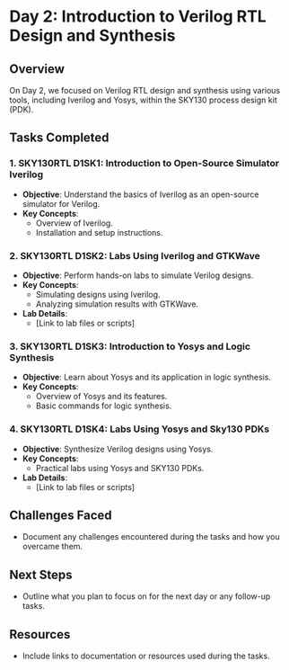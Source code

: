 # Day 2: Introduction to Verilog RTL Design and Synthesis

## Overview
On Day 2, we focused on Verilog RTL design and synthesis using various tools, including Iverilog and Yosys, within the SKY130 process design kit (PDK).

## Tasks Completed

### 1. SKY130RTL D1SK1: Introduction to Open-Source Simulator Iverilog
- **Objective**: Understand the basics of Iverilog as an open-source simulator for Verilog.
- **Key Concepts**:
  - Overview of Iverilog.
  - Installation and setup instructions.
  
### 2. SKY130RTL D1SK2: Labs Using Iverilog and GTKWave
- **Objective**: Perform hands-on labs to simulate Verilog designs.
- **Key Concepts**:
  - Simulating designs using Iverilog.
  - Analyzing simulation results with GTKWave.
- **Lab Details**:
  - [Link to lab files or scripts]

### 3. SKY130RTL D1SK3: Introduction to Yosys and Logic Synthesis
- **Objective**: Learn about Yosys and its application in logic synthesis.
- **Key Concepts**:
  - Overview of Yosys and its features.
  - Basic commands for logic synthesis.
  
### 4. SKY130RTL D1SK4: Labs Using Yosys and Sky130 PDKs
- **Objective**: Synthesize Verilog designs using Yosys.
- **Key Concepts**:
  - Practical labs using Yosys and SKY130 PDKs.
- **Lab Details**:
  - [Link to lab files or scripts]

## Challenges Faced
- Document any challenges encountered during the tasks and how you overcame them.

## Next Steps
- Outline what you plan to focus on for the next day or any follow-up tasks.

## Resources
- Include links to documentation or resources used during the tasks.
